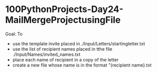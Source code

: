 # 100PythonProjects-Day24-MailMergeProjectusingFile

Goal: To
* use the template invite placed in ./Input/Letters/startingletter.txt
* use the list of recipient names placed in tthe file ./Input/Names/invited_names.txt
* place each name of recipient in a copy of the letter
* create a new file whose name is in the format "{recipient name}.txt

